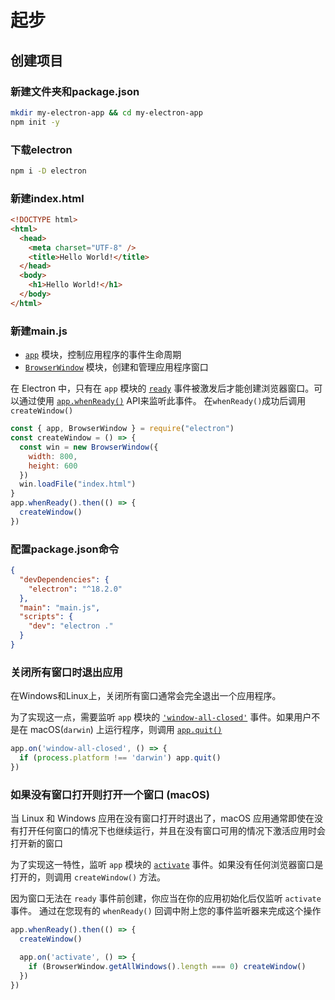 # 起步

## 创建项目

### 新建文件夹和package.json

```sh
mkdir my-electron-app && cd my-electron-app
npm init -y
```

### 下载electron

```sh
npm i -D electron
```

### 新建index.html

```html
<!DOCTYPE html>
<html>
  <head>
    <meta charset="UTF-8" />
    <title>Hello World!</title>
  </head>
  <body>
    <h1>Hello World!</h1>
  </body>
</html>
```

### 新建main.js

- [`app`](https://www.electronjs.org/zh/docs/latest/api/app) 模块，控制应用程序的事件生命周期
- [`BrowserWindow`](https://www.electronjs.org/zh/docs/latest/api/browser-window) 模块，创建和管理应用程序窗口

在 Electron 中，只有在 `app` 模块的 [`ready`](https://www.electronjs.org/zh/docs/latest/api/app#event-ready) 事件被激发后才能创建浏览器窗口。可以通过使用 [`app.whenReady()`](https://www.electronjs.org/zh/docs/latest/api/app#appwhenready) API来监听此事件。 在`whenReady()`成功后调用`createWindow()`

```js
const { app, BrowserWindow } = require("electron")
const createWindow = () => {
  const win = new BrowserWindow({
    width: 800,
    height: 600
  })
  win.loadFile("index.html")
}
app.whenReady().then(() => {
  createWindow()
})
```

### 配置package.json命令

```json
{
  "devDependencies": {
    "electron": "^18.2.0"
  },
  "main": "main.js",
  "scripts": {
    "dev": "electron ."
  }
}
```

### 关闭所有窗口时退出应用 

在Windows和Linux上，关闭所有窗口通常会完全退出一个应用程序。

为了实现这一点，需要监听 `app` 模块的 [`'window-all-closed'`](https://www.electronjs.org/zh/docs/latest/api/app#event-window-all-closed) 事件。如果用户不是在 macOS(`darwin`) 上运行程序，则调用 [`app.quit()`](https://www.electronjs.org/zh/docs/latest/api/app#appquit)

```js
app.on('window-all-closed', () => {
  if (process.platform !== 'darwin') app.quit()
})
```

### 如果没有窗口打开则打开一个窗口 (macOS)

当 Linux 和 Windows 应用在没有窗口打开时退出了，macOS 应用通常即使在没有打开任何窗口的情况下也继续运行，并且在没有窗口可用的情况下激活应用时会打开新的窗口

为了实现这一特性，监听 `app` 模块的 [`activate`](https://www.electronjs.org/zh/docs/latest/api/app#event-activate-macos) 事件。如果没有任何浏览器窗口是打开的，则调用 `createWindow()` 方法。

因为窗口无法在 `ready` 事件前创建，你应当在你的应用初始化后仅监听 `activate` 事件。 通过在您现有的 `whenReady()` 回调中附上您的事件监听器来完成这个操作

```js
app.whenReady().then(() => {
  createWindow()

  app.on('activate', () => {
    if (BrowserWindow.getAllWindows().length === 0) createWindow()
  })
})
```

